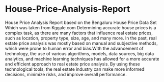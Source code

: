 # House-Price-Analysis-Report
House Price Analysis Report based on the Bengaluru House Price Data Set Which was taken from Kggale.com
Determining accurate house prices is a complex task, as there are many factors that influence real estate prices, such as location, property type, size, age, and many more. In the past, real estate price analysis was mostly based on manual and subjective methods, which were prone to human error and bias.With the advancement of technology, the use of various algorithms, models, data sources, big data analytics, and machine learning techniques has allowed for a more accurate and efficient approach to real estate price analysis. By using these technological tools, the real estate industry can make more informed decisions, minimize risks, and improve overall performance.
